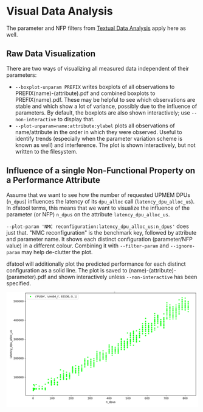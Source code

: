 # Visual Data Analysis

The parameter and NFP filters from [Textual Data Analysis](analysis-textual.md) apply here as well.

## Raw Data Visualization

There are two ways of visualizing all measured data independent of their parameters:

* `--boxplot-unparam PREFIX` writes boxplots of all observations to PREFIX(name)-(attribute).pdf and combined boxplots to PREFIX(name).pdf.
  These may be helpful to see which observations are stable and which show a lot of variance, possibly due to the influence of parameters.
  By default, the boxplots are also shown interactively; use `--non-interactive` to display that.
* `--plot-unparam=name:attribute:ylabel` plots all observations of name/attribute in the order in which they were observed.
  Useful to identify trends (especially when the parameter variation scheme is known as well) and interference.
  The plot is shown interactively, but not written to the filesystem.

## Influence of a single Non-Functional Property on a Performance Attribute

Assume that we want to see how the number of requested UPMEM DPUs (`n_dpus`)
influences the latency of its `dpu_alloc` call (`latency_dpu_alloc_us`). In
dfatool terms, this means that we want to visualize the influence of the
parameter (or NFP) `n_dpus` on the attribute `latency_dpu_alloc_us`.

`--plot-param 'NMC reconfiguration:latency_dpu_alloc_us:n_dpus'` does just
that. "NMC reconfiguration" is the benchmark key, followed by attribute and
parameter name. It shows each distinct configuration (parameter/NFP value) in
a different colour. Combining it with `--filter-param` and `--ignore-param`
may help de-clutter the plot.

dfatool will additionally plot the predicted performance for each distinct
configuration as a solid line. The plot is saved to (name)-(attribute)-(parameter).pdf
and shown interactively unless `--non-interactive` has been specified.

![](/media/n_dpus-dpu_alloc-1.png)

